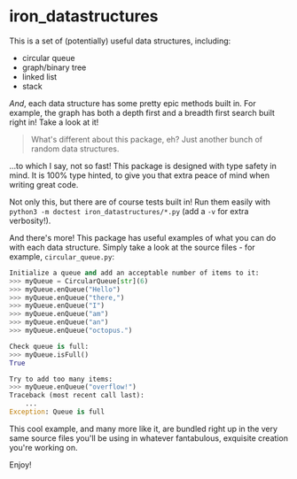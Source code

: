 # iron_datastructures

This is a set of (potentially) useful data structures, including:
* circular queue
* graph/binary tree
* linked list
* stack

_And_, each data structure has some pretty epic methods built in. For example, the graph has both a depth first and a breadth first search built right in! Take a look at it!

> What's different about this package, eh? Just another bunch of random data structures.

…to which I say, not so fast! This package is designed with type safety in mind. It is 100% type hinted, to give you that extra peace of mind when writing great code.

Not only this, but there are of course tests built in! Run them easily with `python3 -m doctest iron_datastructures/*.py` (add a `-v` for extra verbosity!).

And there's more! This package has useful examples of what you can do with each data structure. Simply take a look at the source files - for example, `circular_queue.py`:

```python
Initialize a queue and add an acceptable number of items to it:
>>> myQueue = CircularQueue[str](6)
>>> myQueue.enQueue("Hello")
>>> myQueue.enQueue("there,")
>>> myQueue.enQueue("I")
>>> myQueue.enQueue("am")
>>> myQueue.enQueue("an")
>>> myQueue.enQueue("octopus.")

Check queue is full:
>>> myQueue.isFull()
True

Try to add too many items:
>>> myQueue.enQueue("overflow!")
Traceback (most recent call last):
    ...
Exception: Queue is full
```

This cool example, and many more like it, are bundled right up in the very same source files you'll be using in whatever fantabulous, exquisite creation you're working on.

Enjoy!
